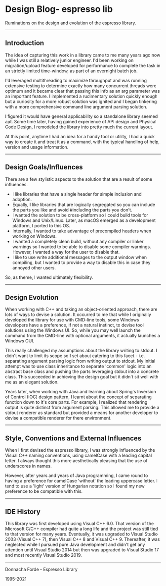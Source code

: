 # Design Blog- espresso lib 
Ruminations on the design and evolution of the espresso library. 

***
## Introduction

The idea of capturing this work in a library came to me many years ago now
while I was still a relatively junior engineer. I'd been working on migration/upload feature developed for performance to complete the task in an strictly limited time-window, as part of an overnight batch job. 

I'd leveraged multithreading to maximize throughput and was running extensive testing to determine exactly how many concurrent threads were optimum and it became clear that passing this info as an arg parameter was an important feature. I implemented a rudimentary solution quickly enough but a curiosity for a more robust solution was ignited and I began tinkering with a more comprehensive command line argument parsing solution. 

I figured it would have general applicability so a standalone library seemed apt. Some time later, having gained experience of API design and Physical Code Design, I remodeled the library into pretty much the current layout. 

At this point, anytime I had an idea for a handy tool or utility, I had a quick way to create it and treat it as a command, with the typical handling of help, version and usage information. 


***
## Design Goals/Influences

There are a few stylistic aspects to the solution that are a result of some influences. 

* I like libraries that have a single header for simple inclusion and adoption. 
* Equally, I like libraries that are logically segregated so you can include the parts you like and avoid #including the parts you don't. 
* I wanted the solution to be cross-platform so I could build tools for Windows and Unix/Linux. Later, as macOS emerged as a development platform, I ported to this OS. 
* Internally, I wanted to take advantage of precompiled headers when working on Windows. 
* I wanted a completely clean build, without any compiler or linker warnings so I wanted to be able to disable some compiler warnings. However, I wanted a way for the user to disable that.
* I like to use write additional messages to the output window when compiling, but I wanted to provide a way to disable this in case they annoyed other users. 

So, as theme, I wanted ultimately flexibility. 



***
## Design Evolution


When working with C++ and taking an object-oriented approach, there are lots of ways to devise a solution. It occurred to me that while I originally developed the library for use with CMD-line tools, some Windows developers have a preference, if not a natural instinct, to devise tool solutions using the Windows UI. So, while you may well launch the command from the CMD-line with optional arguments, it actually launches a Windows GUI. 

This really challenged my assumptions about the library writing to stdout. I didn't want to limit its scope so I set about catering to this facet - i.e. separating argument parsing logic from writing output to stdout. My initial attempt was to use class inheritance to separate 'common' logic into an abstract base class and pushing the parts leveraging stdout into a concrete class. This succeeded in achieving the design goal but it didn't sit well with me as an elegant solution. 

Years later, when working with Java and learning about Spring's Inversion of Control (IOC) design pattern, I learnt about the concept of separating function down to it's core parts. For example, I realized that rendering output is quite distinct from argument parsing. This allowed me to provide a stdout renderer as standard but provided a means for another developer to devise a compatible renderer for there environment. 


***
## Style, Conventions and External Influences

When I first devised the espresso library, I was strongly influenced by the Visual C++ naming conventions, using camelCase with a leading capital letter. I always thought this more aesthetically pleasing that the use of underscores in names.

However, after years and years of Java programming, I came round to having a preference for camelCase 'without' the leading uppercase letter. I tend to use a 'light' version of Hungarian notation so I found my new preference to be compatible with this. 

***
## IDE History

This library was first developed using Visual C++ 6.0. That version of the Microsoft C/C++ compiler had quite a long life and the project was still tied to that version for many years. Eventually, it was upgraded to Visual Studio 2003 (Visual C++ 7), then Visual C++ 8 and Visual C++ 9. Thereafter, it was neglected while I pursued pure Java development and didn't get any attention until Visual Studio 2014 but then was upgraded to Visual Studio 17 and most recently Visual Studio 2019. 

***
Donnacha Forde - Espresso Library

1995-2021

